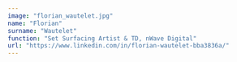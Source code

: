 ```yaml
---
image: "florian_wautelet.jpg"
name: "Florian"
surname: "Wautelet"
function: "Set Surfacing Artist & TD, nWave Digital"
url: "https://www.linkedin.com/in/florian-wautelet-bba3836a/"
---
```

